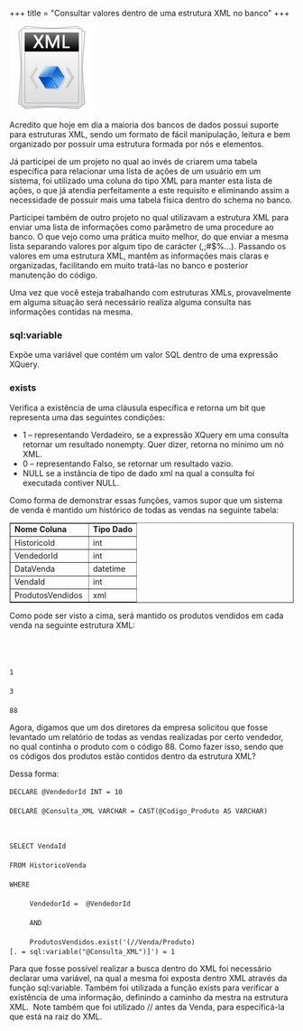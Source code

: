 +++
title = "Consultar valores dentro de uma estrutura XML no banco"
+++

<img class="size-thumbnail wp-image-607" title="xml" src="/assets/xml-150x150.png" alt="" width="150" height="150" />

<p>Acredito que hoje em dia a maioria dos bancos de dados possui suporte para estruturas XML, sendo um formato de fácil manipulação, leitura e bem organizado por possuir uma estrutura formada por nós e elementos.</p>
<p>Já participei de um projeto no qual ao invés de criarem uma tabela específica para relacionar uma lista de ações de um usuário em um sistema, foi utilizado uma coluna do tipo XML para manter esta lista de ações, o que já atendia perfeitamente a este requisito e eliminando assim a necessidade de possuir mais uma tabela física dentro do schema no banco.</p>
<p>Participei também de outro projeto no qual utilizavam a estrutura XML para enviar uma lista de informações como parâmetro de uma procedure ao banco. O que vejo como uma prática muito melhor, do que enviar a mesma lista separando valores por algum tipo de carácter (,;#$%…). Passando os valores em uma estrutura XML, mantêm as informações mais claras e organizadas, facilitando em muito tratá-las no banco e posterior manutenção do código.<!--more--></p>
<p>Uma vez que você esteja trabalhando com estruturas XMLs, provavelmente em alguma situação será necessário realiza alguma consulta nas informações contidas na mesma.</p>
<h3>sql:variable</h3>
<p>Expõe uma variável que contém um valor SQL dentro de uma expressão XQuery.</p>
<h3>exists</h3>
<p>Verifica a existência de uma cláusula específica e retorna um bit que representa uma das seguintes condições:</p>
<ul>
<li>1 – representando Verdadeiro, se a expressão XQuery em uma consulta retornar um resultado nonempty. Quer dizer, retorna no mínimo um nó XML.</li>
<li>0 – representando Falso, se retornar um resultado vazio.</li>
<li>NULL se a instância de tipo de dado xml na qual a consulta foi executada contiver NULL.</li>
</ul>
<p>Como forma de demonstrar essas funções, vamos supor que um sistema de venda é mantido um histórico de todas as vendas na seguinte tabela:</p>
<table class="table_post_max" border="1" cellspacing="1" cellpadding="1">
<tbody>
<tr>
<td><strong>Nome Coluna</strong></td>
<td><strong>Tipo Dado</strong></td>
</tr>
<tr>
<td>HistoricoId</td>
<td>int</td>
</tr>
<tr>
<td>VendedorId&nbsp;</td>
<td>int</td>
</tr>
<tr>
<td>DataVenda&nbsp;</td>
<td>datetime</td>
</tr>
<tr>
<td>VendaId&nbsp;</td>
<td>int</td>
</tr>
<tr>
<td>ProdutosVendidos&nbsp;</td>
<td>xml</td>
</tr>
</tbody>
</table>
<p>Como pode ser visto a cima, será mantido os produtos vendidos em cada venda na seguinte estrutura XML:</p>
<p><code lang="xml"><venda><br />
  
<produto>1</produto>
  
<produto>3</produto>
  
<produto>88</produto>
</venda></code></p>
<p>Agora, digamos que um dos diretores da empresa solicitou que fosse levantado um relatório de todas as vendas realizadas por certo vendedor, no qual continha o produto com o código 88. Como fazer isso, sendo que os códigos dos produtos estão contidos dentro da estrutura XML?</p>
<p>Dessa forma:</p>
<p><code lang="sql">DECLARE @VendedorId INT = 10<br />
DECLARE @Consulta_XML VARCHAR = CAST(@Codigo_Produto AS VARCHAR)</p>
<p>SELECT VendaId<br />
FROM HistoricoVenda <br />
WHERE        <br />
     VendedorId =  @VendedorId<br />
     AND<br />
     ProdutosVendidos.exist('(//Venda/Produto)[. = sql:variable("@Consulta_XML")]') = 1</code></p>
<p>Para que fosse possível realizar a busca dentro do XML foi necessário declarar uma variável, na qual a mesma foi exposta dentro XML através da função sql:variable. Também foi utilizada a função exists para verificar a existência de uma informação, definindo a caminho da mestra na estrutura XML.&nbsp; Note também que foi utilizado // antes da Venda, para especificá-la que está na raiz do XML.</p>
